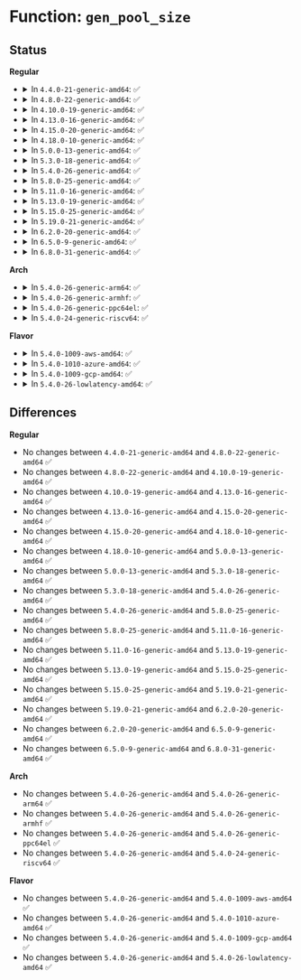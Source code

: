 # Function: <code>gen_pool_size</code>

## Status
<b>Regular</b>
<ul>
<li>
<details>
<summary>In <code>4.4.0-21-generic-amd64</code>: ✅</summary>

```c
size_t gen_pool_size(struct gen_pool * pool)
```

```json
{
  "name": "gen_pool_size",
  "collision_type": "Unique Global",
  "inline_type": "No",
  "funcs": [
    {
      "addr": 18446744071583067856,
      "name": "gen_pool_size",
      "external": true,
      "loc": "lib/genalloc.c:459",
      "file": "lib/genalloc.c",
      "inline": "seen, unknown",
      "caller_inline": [],
      "caller_func": [
        "drivers/acpi/apei/ghes.c:ghes_estatus_pool_expand",
        "drivers/misc/sram.c:sram_free_partitions",
        "drivers/misc/sram.c:sram_remove",
        "drivers/misc/sram.c:sram_probe"
      ]
    }
  ],
  "symbols": [
    {
      "addr": 18446744071583067856,
      "name": "gen_pool_size",
      "section": ".text",
      "bind": "STB_GLOBAL",
      "size": 44
    }
  ]
}
```
</details>
</li>
<li>
<details>
<summary>In <code>4.8.0-22-generic-amd64</code>: ✅</summary>

```c
size_t gen_pool_size(struct gen_pool * pool)
```

```json
{
  "name": "gen_pool_size",
  "collision_type": "Unique Global",
  "inline_type": "No",
  "funcs": [
    {
      "addr": 18446744071583362144,
      "name": "gen_pool_size",
      "external": true,
      "loc": "lib/genalloc.c:478",
      "file": "lib/genalloc.c",
      "inline": "seen, unknown",
      "caller_inline": [],
      "caller_func": [
        "drivers/acpi/apei/ghes.c:ghes_estatus_pool_expand",
        "drivers/misc/sram.c:sram_remove",
        "drivers/misc/sram.c:sram_probe",
        "drivers/misc/sram.c:sram_free_partitions"
      ]
    }
  ],
  "symbols": [
    {
      "addr": 18446744071583362144,
      "name": "gen_pool_size",
      "section": ".text",
      "bind": "STB_GLOBAL",
      "size": 44
    }
  ]
}
```
</details>
</li>
<li>
<details>
<summary>In <code>4.10.0-19-generic-amd64</code>: ✅</summary>

```c
size_t gen_pool_size(struct gen_pool * pool)
```

```json
{
  "name": "gen_pool_size",
  "collision_type": "Unique Global",
  "inline_type": "No",
  "funcs": [
    {
      "addr": 18446744071583487520,
      "name": "gen_pool_size",
      "external": true,
      "loc": "lib/genalloc.c:479",
      "file": "lib/genalloc.c",
      "inline": "seen, unknown",
      "caller_inline": [],
      "caller_func": [
        "drivers/acpi/apei/ghes.c:ghes_estatus_pool_expand",
        "drivers/misc/sram.c:sram_remove",
        "drivers/misc/sram.c:sram_probe",
        "drivers/misc/sram.c:sram_free_partitions"
      ]
    }
  ],
  "symbols": [
    {
      "addr": 18446744071583487520,
      "name": "gen_pool_size",
      "section": ".text",
      "bind": "STB_GLOBAL",
      "size": 44
    }
  ]
}
```
</details>
</li>
<li>
<details>
<summary>In <code>4.13.0-16-generic-amd64</code>: ✅</summary>

```c
size_t gen_pool_size(struct gen_pool * pool)
```

```json
{
  "name": "gen_pool_size",
  "collision_type": "Unique Global",
  "inline_type": "No",
  "funcs": [
    {
      "addr": 18446744071583509744,
      "name": "gen_pool_size",
      "external": true,
      "loc": "lib/genalloc.c:479",
      "file": "lib/genalloc.c",
      "inline": "seen, unknown",
      "caller_inline": [],
      "caller_func": [
        "drivers/acpi/apei/ghes.c:ghes_estatus_pool_expand",
        "drivers/misc/sram.c:sram_remove",
        "drivers/misc/sram.c:sram_probe",
        "drivers/misc/sram.c:sram_free_partitions"
      ]
    }
  ],
  "symbols": [
    {
      "addr": 18446744071583509744,
      "name": "gen_pool_size",
      "section": ".text",
      "bind": "STB_GLOBAL",
      "size": 44
    }
  ]
}
```
</details>
</li>
<li>
<details>
<summary>In <code>4.15.0-20-generic-amd64</code>: ✅</summary>

```c
size_t gen_pool_size(struct gen_pool * pool)
```

```json
{
  "name": "gen_pool_size",
  "collision_type": "Unique Global",
  "inline_type": "No",
  "funcs": [
    {
      "addr": 18446744071583694960,
      "name": "gen_pool_size",
      "external": true,
      "loc": "lib/genalloc.c:479",
      "file": "lib/genalloc.c",
      "inline": "seen, unknown",
      "caller_inline": [],
      "caller_func": [
        "drivers/acpi/apei/ghes.c:ghes_estatus_pool_expand",
        "drivers/misc/sram.c:sram_remove",
        "drivers/misc/sram.c:sram_probe",
        "drivers/misc/sram.c:sram_free_partitions"
      ]
    }
  ],
  "symbols": [
    {
      "addr": 18446744071583694960,
      "name": "gen_pool_size",
      "section": ".text",
      "bind": "STB_GLOBAL",
      "size": 44
    }
  ]
}
```
</details>
</li>
<li>
<details>
<summary>In <code>4.18.0-10-generic-amd64</code>: ✅</summary>

```c
size_t gen_pool_size(struct gen_pool * pool)
```

```json
{
  "name": "gen_pool_size",
  "collision_type": "Unique Global",
  "inline_type": "No",
  "funcs": [
    {
      "addr": 18446744071583912480,
      "name": "gen_pool_size",
      "external": true,
      "loc": "lib/genalloc.c:479",
      "file": "lib/genalloc.c",
      "inline": "seen, unknown",
      "caller_inline": [],
      "caller_func": [
        "drivers/acpi/apei/ghes.c:ghes_estatus_pool_expand",
        "drivers/misc/sram.c:sram_remove",
        "drivers/misc/sram.c:sram_probe",
        "drivers/misc/sram.c:sram_free_partitions"
      ]
    }
  ],
  "symbols": [
    {
      "addr": 18446744071583912480,
      "name": "gen_pool_size",
      "section": ".text",
      "bind": "STB_GLOBAL",
      "size": 40
    }
  ]
}
```
</details>
</li>
<li>
<details>
<summary>In <code>5.0.0-13-generic-amd64</code>: ✅</summary>

```c
size_t gen_pool_size(struct gen_pool * pool)
```

```json
{
  "name": "gen_pool_size",
  "collision_type": "Unique Global",
  "inline_type": "No",
  "funcs": [
    {
      "addr": 18446744071583997040,
      "name": "gen_pool_size",
      "external": true,
      "loc": "lib/genalloc.c:480",
      "file": "lib/genalloc.c",
      "inline": "seen, unknown",
      "caller_inline": [],
      "caller_func": [
        "drivers/misc/sram.c:sram_remove",
        "drivers/misc/sram.c:sram_probe",
        "drivers/misc/sram.c:sram_free_partitions"
      ]
    }
  ],
  "symbols": [
    {
      "addr": 18446744071583997040,
      "name": "gen_pool_size",
      "section": ".text",
      "bind": "STB_GLOBAL",
      "size": 40
    }
  ]
}
```
</details>
</li>
<li>
<details>
<summary>In <code>5.3.0-18-generic-amd64</code>: ✅</summary>

```c
size_t gen_pool_size(struct gen_pool * pool)
```

```json
{
  "name": "gen_pool_size",
  "collision_type": "Unique Global",
  "inline_type": "No",
  "funcs": [
    {
      "addr": 18446744071584180384,
      "name": "gen_pool_size",
      "external": true,
      "loc": "lib/genalloc.c:596",
      "file": "lib/genalloc.c",
      "inline": "seen, unknown",
      "caller_inline": [],
      "caller_func": [
        "drivers/misc/sram.c:sram_remove",
        "drivers/misc/sram.c:sram_probe",
        "drivers/misc/sram.c:sram_free_partitions"
      ]
    }
  ],
  "symbols": [
    {
      "addr": 18446744071584180384,
      "name": "gen_pool_size",
      "section": ".text",
      "bind": "STB_GLOBAL",
      "size": 43
    }
  ]
}
```
</details>
</li>
<li>
<details>
<summary>In <code>5.4.0-26-generic-amd64</code>: ✅</summary>

```c
size_t gen_pool_size(struct gen_pool * pool)
```

```json
{
  "name": "gen_pool_size",
  "collision_type": "Unique Global",
  "inline_type": "No",
  "funcs": [
    {
      "addr": 18446744071584314080,
      "name": "gen_pool_size",
      "external": true,
      "loc": "lib/genalloc.c:596",
      "file": "lib/genalloc.c",
      "inline": "seen, unknown",
      "caller_inline": [],
      "caller_func": [
        "drivers/misc/sram.c:sram_remove",
        "drivers/misc/sram.c:sram_probe",
        "drivers/misc/sram.c:sram_free_partitions"
      ]
    }
  ],
  "symbols": [
    {
      "addr": 18446744071584314080,
      "name": "gen_pool_size",
      "section": ".text",
      "bind": "STB_GLOBAL",
      "size": 43
    }
  ]
}
```
</details>
</li>
<li>
<details>
<summary>In <code>5.8.0-25-generic-amd64</code>: ✅</summary>

```c
size_t gen_pool_size(struct gen_pool * pool)
```

```json
{
  "name": "gen_pool_size",
  "collision_type": "Unique Global",
  "inline_type": "No",
  "funcs": [
    {
      "addr": 18446744071584724880,
      "name": "gen_pool_size",
      "external": true,
      "loc": "lib/genalloc.c:597",
      "file": "lib/genalloc.c",
      "inline": "seen, unknown",
      "caller_inline": [],
      "caller_func": [
        "kernel/dma/pool.c:__dma_atomic_pool_init",
        "kernel/dma/pool.c:atomic_pool_work_fn",
        "kernel/dma/pool.c:atomic_pool_work_fn",
        "kernel/dma/pool.c:atomic_pool_work_fn",
        "drivers/misc/sram.c:sram_remove",
        "drivers/misc/sram.c:sram_probe",
        "drivers/misc/sram.c:sram_free_partitions"
      ]
    }
  ],
  "symbols": [
    {
      "addr": 18446744071584724880,
      "name": "gen_pool_size",
      "section": ".text",
      "bind": "STB_GLOBAL",
      "size": 43
    }
  ]
}
```
</details>
</li>
<li>
<details>
<summary>In <code>5.11.0-16-generic-amd64</code>: ✅</summary>

```c
size_t gen_pool_size(struct gen_pool * pool)
```

```json
{
  "name": "gen_pool_size",
  "collision_type": "Unique Global",
  "inline_type": "No",
  "funcs": [
    {
      "addr": 18446744071584838384,
      "name": "gen_pool_size",
      "external": true,
      "loc": "lib/genalloc.c:598",
      "file": "lib/genalloc.c",
      "inline": "seen, unknown",
      "caller_inline": [],
      "caller_func": [
        "kernel/dma/pool.c:__dma_atomic_pool_init",
        "kernel/dma/pool.c:atomic_pool_work_fn",
        "kernel/dma/pool.c:atomic_pool_work_fn",
        "kernel/dma/pool.c:atomic_pool_work_fn",
        "drivers/misc/sram.c:sram_remove",
        "drivers/misc/sram.c:sram_probe",
        "drivers/misc/sram.c:sram_free_partitions"
      ]
    }
  ],
  "symbols": [
    {
      "addr": 18446744071584838384,
      "name": "gen_pool_size",
      "section": ".text",
      "bind": "STB_GLOBAL",
      "size": 59
    }
  ]
}
```
</details>
</li>
<li>
<details>
<summary>In <code>5.13.0-19-generic-amd64</code>: ✅</summary>

```c
size_t gen_pool_size(struct gen_pool * pool)
```

```json
{
  "name": "gen_pool_size",
  "collision_type": "Unique Global",
  "inline_type": "No",
  "funcs": [
    {
      "addr": 18446744071584883040,
      "name": "gen_pool_size",
      "external": true,
      "loc": "lib/genalloc.c:599",
      "file": "lib/genalloc.c",
      "inline": "seen, unknown",
      "caller_inline": [],
      "caller_func": [
        "kernel/dma/pool.c:__dma_atomic_pool_init",
        "kernel/dma/pool.c:atomic_pool_work_fn",
        "kernel/dma/pool.c:atomic_pool_work_fn",
        "kernel/dma/pool.c:atomic_pool_work_fn",
        "drivers/misc/sram.c:sram_remove",
        "drivers/misc/sram.c:sram_probe",
        "drivers/misc/sram.c:sram_free_partitions"
      ]
    }
  ],
  "symbols": [
    {
      "addr": 18446744071584883040,
      "name": "gen_pool_size",
      "section": ".text",
      "bind": "STB_GLOBAL",
      "size": 59
    }
  ]
}
```
</details>
</li>
<li>
<details>
<summary>In <code>5.15.0-25-generic-amd64</code>: ✅</summary>

```c
size_t gen_pool_size(struct gen_pool * pool)
```

```json
{
  "name": "gen_pool_size",
  "collision_type": "Unique Global",
  "inline_type": "No",
  "funcs": [
    {
      "addr": 18446744071585308640,
      "name": "gen_pool_size",
      "external": true,
      "loc": "lib/genalloc.c:599",
      "file": "lib/genalloc.c",
      "inline": "seen, unknown",
      "caller_inline": [],
      "caller_func": [
        "kernel/dma/pool.c:__dma_atomic_pool_init",
        "kernel/dma/pool.c:atomic_pool_work_fn",
        "kernel/dma/pool.c:atomic_pool_work_fn",
        "kernel/dma/pool.c:atomic_pool_work_fn",
        "drivers/misc/sram.c:sram_remove",
        "drivers/misc/sram.c:sram_probe",
        "drivers/misc/sram.c:sram_free_partitions"
      ]
    }
  ],
  "symbols": [
    {
      "addr": 18446744071585308640,
      "name": "gen_pool_size",
      "section": ".text",
      "bind": "STB_GLOBAL",
      "size": 59
    }
  ]
}
```
</details>
</li>
<li>
<details>
<summary>In <code>5.19.0-21-generic-amd64</code>: ✅</summary>

```c
size_t gen_pool_size(struct gen_pool * pool)
```

```json
{
  "name": "gen_pool_size",
  "collision_type": "Unique Global",
  "inline_type": "No",
  "funcs": [
    {
      "addr": 18446744071586165552,
      "name": "gen_pool_size",
      "external": true,
      "loc": "lib/genalloc.c:599",
      "file": "lib/genalloc.c",
      "inline": "seen, unknown",
      "caller_inline": [],
      "caller_func": [
        "kernel/dma/pool.c:__dma_atomic_pool_init",
        "kernel/dma/pool.c:atomic_pool_work_fn",
        "kernel/dma/pool.c:atomic_pool_work_fn",
        "kernel/dma/pool.c:atomic_pool_work_fn",
        "drivers/misc/sram.c:sram_remove",
        "drivers/misc/sram.c:sram_probe",
        "drivers/misc/sram.c:sram_free_partitions"
      ]
    }
  ],
  "symbols": [
    {
      "addr": 18446744071586165552,
      "name": "gen_pool_size",
      "section": ".text",
      "bind": "STB_GLOBAL",
      "size": 73
    }
  ]
}
```
</details>
</li>
<li>
<details>
<summary>In <code>6.2.0-20-generic-amd64</code>: ✅</summary>

```c
size_t gen_pool_size(struct gen_pool * pool)
```

```json
{
  "name": "gen_pool_size",
  "collision_type": "Unique Global",
  "inline_type": "No",
  "funcs": [
    {
      "addr": 18446744071587159808,
      "name": "gen_pool_size",
      "external": true,
      "loc": "lib/genalloc.c:599",
      "file": "lib/genalloc.c",
      "inline": "seen, unknown",
      "caller_inline": [],
      "caller_func": [
        "kernel/dma/pool.c:__dma_atomic_pool_init",
        "kernel/dma/pool.c:atomic_pool_work_fn",
        "kernel/dma/pool.c:atomic_pool_work_fn",
        "kernel/dma/pool.c:atomic_pool_work_fn",
        "drivers/pci/p2pdma.c:size_show",
        "drivers/misc/sram.c:sram_remove",
        "drivers/misc/sram.c:sram_probe",
        "drivers/misc/sram.c:sram_free_partitions"
      ]
    }
  ],
  "symbols": [
    {
      "addr": 18446744071587159808,
      "name": "gen_pool_size",
      "section": ".text",
      "bind": "STB_GLOBAL",
      "size": 73
    }
  ]
}
```
</details>
</li>
<li>
<details>
<summary>In <code>6.5.0-9-generic-amd64</code>: ✅</summary>

```c
size_t gen_pool_size(struct gen_pool * pool)
```

```json
{
  "name": "gen_pool_size",
  "collision_type": "Unique Global",
  "inline_type": "No",
  "funcs": [
    {
      "addr": 18446744071587422992,
      "name": "gen_pool_size",
      "external": true,
      "loc": "lib/genalloc.c:597",
      "file": "lib/genalloc.c",
      "inline": "seen, unknown",
      "caller_inline": [],
      "caller_func": [
        "kernel/dma/pool.c:__dma_atomic_pool_init",
        "kernel/dma/pool.c:atomic_pool_work_fn",
        "kernel/dma/pool.c:atomic_pool_work_fn",
        "kernel/dma/pool.c:atomic_pool_work_fn",
        "drivers/pci/p2pdma.c:size_show",
        "drivers/misc/sram.c:sram_remove",
        "drivers/misc/sram.c:sram_probe",
        "drivers/misc/sram.c:sram_free_partitions"
      ]
    }
  ],
  "symbols": [
    {
      "addr": 18446744071587422992,
      "name": "gen_pool_size",
      "section": ".text",
      "bind": "STB_GLOBAL",
      "size": 73
    }
  ]
}
```
</details>
</li>
<li>
<details>
<summary>In <code>6.8.0-31-generic-amd64</code>: ✅</summary>

```c
size_t gen_pool_size(struct gen_pool * pool)
```

```json
{
  "name": "gen_pool_size",
  "collision_type": "Unique Global",
  "inline_type": "No",
  "funcs": [
    {
      "addr": 18446744071587757776,
      "name": "gen_pool_size",
      "external": true,
      "loc": "lib/genalloc.c:599",
      "file": "lib/genalloc.c",
      "inline": "seen, unknown",
      "caller_inline": [],
      "caller_func": [
        "kernel/dma/pool.c:__dma_atomic_pool_init",
        "kernel/dma/pool.c:atomic_pool_work_fn",
        "kernel/dma/pool.c:atomic_pool_work_fn",
        "kernel/dma/pool.c:atomic_pool_work_fn",
        "drivers/pci/p2pdma.c:size_show",
        "drivers/misc/sram.c:sram_remove",
        "drivers/misc/sram.c:sram_probe",
        "drivers/misc/sram.c:sram_free_partitions"
      ]
    }
  ],
  "symbols": [
    {
      "addr": 18446744071587757776,
      "name": "gen_pool_size",
      "section": ".text",
      "bind": "STB_GLOBAL",
      "size": 73
    }
  ]
}
```
</details>
</li>
</ul>
<b>Arch</b>
<ul>
<li>
<details>
<summary>In <code>5.4.0-26-generic-arm64</code>: ✅</summary>

```c
size_t gen_pool_size(struct gen_pool * pool)
```

```json
{
  "name": "gen_pool_size",
  "collision_type": "Unique Global",
  "inline_type": "No",
  "funcs": [
    {
      "addr": 18446603336496200920,
      "name": "gen_pool_size",
      "external": true,
      "loc": "lib/genalloc.c:596",
      "file": "lib/genalloc.c",
      "inline": "seen, unknown",
      "caller_inline": [],
      "caller_func": [
        "drivers/misc/sram.c:sram_remove",
        "drivers/misc/sram.c:sram_probe",
        "drivers/misc/sram.c:sram_free_partitions"
      ]
    }
  ],
  "symbols": [
    {
      "addr": 18446603336496200920,
      "name": "gen_pool_size",
      "section": ".text",
      "bind": "STB_GLOBAL",
      "size": 56
    }
  ]
}
```
</details>
</li>
<li>
<details>
<summary>In <code>5.4.0-26-generic-armhf</code>: ✅</summary>

```c
size_t gen_pool_size(struct gen_pool * pool)
```

```json
{
  "name": "gen_pool_size",
  "collision_type": "Unique Global",
  "inline_type": "No",
  "funcs": [
    {
      "addr": 3229524956,
      "name": "gen_pool_size",
      "external": true,
      "loc": "lib/genalloc.c:596",
      "file": "lib/genalloc.c",
      "inline": "seen, unknown",
      "caller_inline": [],
      "caller_func": [
        "drivers/misc/sram.c:sram_remove",
        "drivers/misc/sram.c:sram_probe",
        "drivers/misc/sram.c:sram_free_partitions",
        "drivers/net/ethernet/ti/davinci_cpdma.c:cpdma_desc_pool_destroy",
        "drivers/net/ethernet/ti/davinci_cpdma.c:cpdma_desc_pool_destroy"
      ]
    }
  ],
  "symbols": [
    {
      "addr": 3229524956,
      "name": "gen_pool_size",
      "section": ".text",
      "bind": "STB_GLOBAL",
      "size": 68
    }
  ]
}
```
</details>
</li>
<li>
<details>
<summary>In <code>5.4.0-26-generic-ppc64el</code>: ✅</summary>

```c
size_t gen_pool_size(struct gen_pool * pool)
```

```json
{
  "name": "gen_pool_size",
  "collision_type": "Unique Global",
  "inline_type": "No",
  "funcs": [
    {
      "addr": 13835058055290484384,
      "name": "gen_pool_size",
      "external": true,
      "loc": "lib/genalloc.c:596",
      "file": "lib/genalloc.c",
      "inline": "seen, unknown",
      "caller_inline": [],
      "caller_func": [
        "drivers/misc/sram.c:sram_remove",
        "drivers/misc/sram.c:sram_probe",
        "drivers/misc/sram.c:sram_free_partitions"
      ]
    }
  ],
  "symbols": [
    {
      "addr": 13835058055290484384,
      "name": "gen_pool_size",
      "section": ".text",
      "bind": "STB_GLOBAL",
      "size": 68
    }
  ]
}
```
</details>
</li>
<li>
<details>
<summary>In <code>5.4.0-24-generic-riscv64</code>: ✅</summary>

```c
size_t gen_pool_size(struct gen_pool * pool)
```

```json
{
  "name": "gen_pool_size",
  "collision_type": "Unique Global",
  "inline_type": "No",
  "funcs": [
    {
      "addr": 18446743936275253082,
      "name": "gen_pool_size",
      "external": true,
      "loc": "lib/genalloc.c:596",
      "file": "lib/genalloc.c",
      "inline": "seen, unknown",
      "caller_inline": [],
      "caller_func": [
        "drivers/misc/sram.c:sram_remove",
        "drivers/misc/sram.c:sram_probe",
        "drivers/misc/sram.c:sram_free_partitions"
      ]
    }
  ],
  "symbols": [
    {
      "addr": 18446743936275253082,
      "name": "gen_pool_size",
      "section": ".text",
      "bind": "STB_GLOBAL",
      "size": 40
    }
  ]
}
```
</details>
</li>
</ul>
<b>Flavor</b>
<ul>
<li>
<details>
<summary>In <code>5.4.0-1009-aws-amd64</code>: ✅</summary>

```c
size_t gen_pool_size(struct gen_pool * pool)
```

```json
{
  "name": "gen_pool_size",
  "collision_type": "Unique Global",
  "inline_type": "No",
  "funcs": [
    {
      "addr": 18446744071584282816,
      "name": "gen_pool_size",
      "external": true,
      "loc": "lib/genalloc.c:596",
      "file": "lib/genalloc.c",
      "inline": "seen, unknown",
      "caller_inline": [],
      "caller_func": [
        "drivers/misc/sram.c:sram_remove",
        "drivers/misc/sram.c:sram_probe",
        "drivers/misc/sram.c:sram_free_partitions"
      ]
    }
  ],
  "symbols": [
    {
      "addr": 18446744071584282816,
      "name": "gen_pool_size",
      "section": ".text",
      "bind": "STB_GLOBAL",
      "size": 43
    }
  ]
}
```
</details>
</li>
<li>
<details>
<summary>In <code>5.4.0-1010-azure-amd64</code>: ✅</summary>

```c
size_t gen_pool_size(struct gen_pool * pool)
```

```json
{
  "name": "gen_pool_size",
  "collision_type": "Unique Global",
  "inline_type": "No",
  "funcs": [
    {
      "addr": 18446744071584218016,
      "name": "gen_pool_size",
      "external": true,
      "loc": "lib/genalloc.c:596",
      "file": "lib/genalloc.c",
      "inline": "seen, unknown",
      "caller_inline": [],
      "caller_func": [
        "drivers/misc/sram.c:sram_remove",
        "drivers/misc/sram.c:sram_probe",
        "drivers/misc/sram.c:sram_free_partitions"
      ]
    }
  ],
  "symbols": [
    {
      "addr": 18446744071584218016,
      "name": "gen_pool_size",
      "section": ".text",
      "bind": "STB_GLOBAL",
      "size": 43
    }
  ]
}
```
</details>
</li>
<li>
<details>
<summary>In <code>5.4.0-1009-gcp-amd64</code>: ✅</summary>

```c
size_t gen_pool_size(struct gen_pool * pool)
```

```json
{
  "name": "gen_pool_size",
  "collision_type": "Unique Global",
  "inline_type": "No",
  "funcs": [
    {
      "addr": 18446744071584265728,
      "name": "gen_pool_size",
      "external": true,
      "loc": "lib/genalloc.c:596",
      "file": "lib/genalloc.c",
      "inline": "seen, unknown",
      "caller_inline": [],
      "caller_func": [
        "drivers/misc/sram.c:sram_remove",
        "drivers/misc/sram.c:sram_probe",
        "drivers/misc/sram.c:sram_free_partitions"
      ]
    }
  ],
  "symbols": [
    {
      "addr": 18446744071584265728,
      "name": "gen_pool_size",
      "section": ".text",
      "bind": "STB_GLOBAL",
      "size": 43
    }
  ]
}
```
</details>
</li>
<li>
<details>
<summary>In <code>5.4.0-26-lowlatency-amd64</code>: ✅</summary>

```c
size_t gen_pool_size(struct gen_pool * pool)
```

```json
{
  "name": "gen_pool_size",
  "collision_type": "Unique Global",
  "inline_type": "No",
  "funcs": [
    {
      "addr": 18446744071584372880,
      "name": "gen_pool_size",
      "external": true,
      "loc": "lib/genalloc.c:596",
      "file": "lib/genalloc.c",
      "inline": "seen, unknown",
      "caller_inline": [],
      "caller_func": [
        "drivers/misc/sram.c:sram_remove",
        "drivers/misc/sram.c:sram_probe",
        "drivers/misc/sram.c:sram_free_partitions"
      ]
    }
  ],
  "symbols": [
    {
      "addr": 18446744071584372880,
      "name": "gen_pool_size",
      "section": ".text",
      "bind": "STB_GLOBAL",
      "size": 67
    }
  ]
}
```
</details>
</li>
</ul>

## Differences
<b>Regular</b>
<ul>
<li>
No changes between <code>4.4.0-21-generic-amd64</code> and <code>4.8.0-22-generic-amd64</code> ✅
</li>
<li>
No changes between <code>4.8.0-22-generic-amd64</code> and <code>4.10.0-19-generic-amd64</code> ✅
</li>
<li>
No changes between <code>4.10.0-19-generic-amd64</code> and <code>4.13.0-16-generic-amd64</code> ✅
</li>
<li>
No changes between <code>4.13.0-16-generic-amd64</code> and <code>4.15.0-20-generic-amd64</code> ✅
</li>
<li>
No changes between <code>4.15.0-20-generic-amd64</code> and <code>4.18.0-10-generic-amd64</code> ✅
</li>
<li>
No changes between <code>4.18.0-10-generic-amd64</code> and <code>5.0.0-13-generic-amd64</code> ✅
</li>
<li>
No changes between <code>5.0.0-13-generic-amd64</code> and <code>5.3.0-18-generic-amd64</code> ✅
</li>
<li>
No changes between <code>5.3.0-18-generic-amd64</code> and <code>5.4.0-26-generic-amd64</code> ✅
</li>
<li>
No changes between <code>5.4.0-26-generic-amd64</code> and <code>5.8.0-25-generic-amd64</code> ✅
</li>
<li>
No changes between <code>5.8.0-25-generic-amd64</code> and <code>5.11.0-16-generic-amd64</code> ✅
</li>
<li>
No changes between <code>5.11.0-16-generic-amd64</code> and <code>5.13.0-19-generic-amd64</code> ✅
</li>
<li>
No changes between <code>5.13.0-19-generic-amd64</code> and <code>5.15.0-25-generic-amd64</code> ✅
</li>
<li>
No changes between <code>5.15.0-25-generic-amd64</code> and <code>5.19.0-21-generic-amd64</code> ✅
</li>
<li>
No changes between <code>5.19.0-21-generic-amd64</code> and <code>6.2.0-20-generic-amd64</code> ✅
</li>
<li>
No changes between <code>6.2.0-20-generic-amd64</code> and <code>6.5.0-9-generic-amd64</code> ✅
</li>
<li>
No changes between <code>6.5.0-9-generic-amd64</code> and <code>6.8.0-31-generic-amd64</code> ✅
</li>
</ul>
<b>Arch</b>
<ul>
<li>
No changes between <code>5.4.0-26-generic-amd64</code> and <code>5.4.0-26-generic-arm64</code> ✅
</li>
<li>
No changes between <code>5.4.0-26-generic-amd64</code> and <code>5.4.0-26-generic-armhf</code> ✅
</li>
<li>
No changes between <code>5.4.0-26-generic-amd64</code> and <code>5.4.0-26-generic-ppc64el</code> ✅
</li>
<li>
No changes between <code>5.4.0-26-generic-amd64</code> and <code>5.4.0-24-generic-riscv64</code> ✅
</li>
</ul>
<b>Flavor</b>
<ul>
<li>
No changes between <code>5.4.0-26-generic-amd64</code> and <code>5.4.0-1009-aws-amd64</code> ✅
</li>
<li>
No changes between <code>5.4.0-26-generic-amd64</code> and <code>5.4.0-1010-azure-amd64</code> ✅
</li>
<li>
No changes between <code>5.4.0-26-generic-amd64</code> and <code>5.4.0-1009-gcp-amd64</code> ✅
</li>
<li>
No changes between <code>5.4.0-26-generic-amd64</code> and <code>5.4.0-26-lowlatency-amd64</code> ✅
</li>
</ul>
